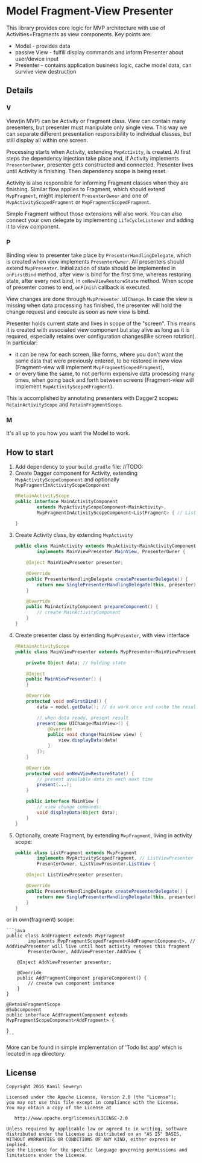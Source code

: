 # Model Fragment-View Presenter

This library provides core logic for MVP architecture with use of Activities+Fragments as view components.
Key points are:
 - Model - provides data
 - passive View - fulfill display commands and inform Presenter about user/device input
 - Presenter - contains application business logic, cache model data, can survive view destruction

## Details

### V

View(in MVP) can be Activity or Fragment class. View can contain many presenters, but presenter must
manipulate only single view. This way we can separate different presentation responsibility to individual classes,
but still display all within one screen.

Processing starts when Activity, extending `MvpActivity`, is created. At first steps the dependency
injection take place and, if Activity implements `PresenterOwner`, presenter gets constructed and connected.
Presenter lives until Activity is finishing. Then dependency scope is being reset.

Activity is also responsible for informing Fragment classes when they are finishing.
Similar flow applies to Fragment, which should extend `MvpFragment`, might implement `PresenterOwner`
and one of `MvpActivityScopedFragment` or `MvpFragmentScopedFragment`.

Simple Fragment without those extensions will also work.
You can also connect your own delegate by implementing `LifeCycleListener` and adding it to view component.

### P

Binding view to presenter take place by `PresenterHandlingDelegate`, which is created when view implements `PresenterOwner`.
All presenters should extend `MvpPresenter`. Initialization of state should be implemented in `onFirstBind`
method, after view is bind for the first time, whereas restoring state, after every next bind,
in `onNewViewRestoreState` method. When scope of presenter comes to end, `onFinish` callback is executed.

View changes are done through `MvpPresenter.UIChange`. In case the view is missing when
data processing has finished, the presenter will hold the change request and execute as soon as new view
is bind.

Presenter holds current state and lives in scope of the "screen".
This means it is created with associated view component but stay alive as long as it is required,
especially retains over configuration changes(like screen rotation).
In particular:
- it can be new for each screen, like forms, where you don't want the same data that were
previously entered, to be restored in new view (Fragment-view will implement `MvpFragmentScopedFragment`),
- or every time the same, to not perform expensive data processing many times,
when going back and forth between screens (Fragment-view will implement `MvpActivityScopedFragment`).

This is accomplished by annotating presenters with Dagger2 scopes: `RetainActivityScope` and `RetainFragmentScope`.

### M

It's all up to you how you want the Model to work.

## How to start

1. Add dependency to your `build.gradle` file:
//TODO:
1. Create Dagger component for Activity, extending `MvpActivityScopeComponent` and optionally `MvpFragmentInActivityScopeComponent`
    ```java
    @RetainActivityScope
    public interface MainActivityComponent
            extends MvpActivityScopeComponent<MainActivity>,
            MvpFragmentInActivityScopeComponent<ListFragment> { // ListFragment will get 'end lifecycle' callback when activity is finishing

    }
    ```
1. Create Activity class, by extending `MvpActivity`
    ```java
    public class MainActivity extends MvpActivity<MainActivityComponent>
            implements MainViewPresenter.MainView, PresenterOwner {

        @Inject MainViewPresenter presenter;

        @Override
        public PresenterHandlingDelegate createPresenterDelegate() {
            return new SinglePresenterHandlingDelegate(this, presenter);
        }

        @Override
        public MainActivityComponent prepareComponent() {
            // create MainActivityComponent
        }
    }
    ```
1. Create presenter class by extending `MvpPresenter`, with view interface
    ```java
    @RetainActivityScope
    public class MainViewPresenter extends MvpPresenter<MainViewPresenter.MainView> {

        private Object data; // holding state

        @Inject
        public MainViewPresenter() {
        }

        @Override
        protected void onFirstBind() {
            data = model.getData(); // do work once and cache the result in field

            // when data ready, present result
            present(new UIChange<MainView>() {
                @Override
                public void change(MainView view) {
                    view.displayData(data)
                }
            });
        }

        @Override
        protected void onNewViewRestoreState() {
            // present available data on each next time
            present(...);
        }

        public interface MainView {
            // view change commands:
            void displayData(Object data);
        }
    }
    ```
1. Optionally, create Fragment, by extending `MvpFragment`, living in activity scope:
    ```java
    public class ListFragment extends MvpFragment
            implements MvpActivityScopedFragment, // ListViewPresenter will live until activity is finishing
            PresenterOwner, ListViewPresenter.ListView {

        @Inject ListViewPresenter presenter;

        @Override
        public PresenterHandlingDelegate createPresenterDelegate() {
            return new SinglePresenterHandlingDelegate(this, presenter);
        }
    }
    ```

or in own(fragment) scope:

    ```java
    public class AddFragment extends MvpFragment
            implements MvpFragmentScopedFragment<AddFragmentComponent>, // AddViewPresenter will live until host activity removes this fragment
            PresenterOwner, AddViewPresenter.AddView {

        @Inject AddViewPresenter presenter;

        @Override
        public AddFragmentComponent prepareComponent() {
            // create own component instance
        }
    }

    @RetainFragmentScope
    @Subcomponent
    public interface AddFragmentComponent extends MvpFragmentScopeComponent<AddFragment> {

    }
    ```

More can be found in simple implementation of 'Todo list app' which is located in `app` directory.

## License

    Copyright 2016 Kamil Seweryn

    Licensed under the Apache License, Version 2.0 (the "License");
    you may not use this file except in compliance with the License.
    You may obtain a copy of the License at

       http://www.apache.org/licenses/LICENSE-2.0

    Unless required by applicable law or agreed to in writing, software
    distributed under the License is distributed on an "AS IS" BASIS,
    WITHOUT WARRANTIES OR CONDITIONS OF ANY KIND, either express or implied.
    See the License for the specific language governing permissions and
    limitations under the License.
